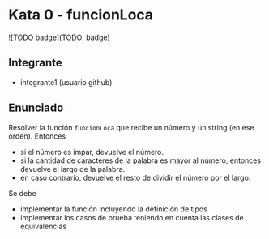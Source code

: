 # Kata 0 - funcionLoca

![TODO badge](TODO: badge)

## Integrante

- integrante1 (usuario github)

## Enunciado
 
Resolver la función `funcionLoca` que recibe un número y un string (en ese orden). Entonces
 
- si el número es impar, devuelve el número.
- si la cantidad de caracteres de la palabra es mayor al número, entonces devuelve el largo de la palabra.
- en caso contrario, devuelve el resto de dividir el número por el largo.

Se debe

- implementar la función incluyendo la definición de tipos
- implementar los casos de prueba teniendo en cuenta las clases de equivalencias
